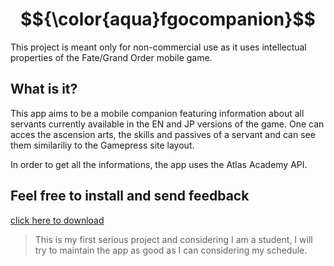 # $${\color{aqua}fgocompanion}$$

This project is meant only for non-commercial use as it uses intellectual properties of the Fate/Grand Order mobile game.

## What is it?

This app aims to be a mobile companion featuring information about all servants currently available in the EN and JP versions of the game. One can acces the ascension arts, the skills and passives of a servant and can see them similariliy to the Gamepress site layout.

In order to get all the informations, the app uses the Atlas Academy API.

## Feel free to install and send feedback
[click here to download](build/app/outputs/flutter-apk/app-release.apk)

> This is my first serious project and considering I am a student, I will try to maintain the app as good as I can considering my schedule.
